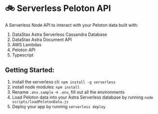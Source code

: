 # 🚲 Serverless Peloton API

A Serverless Node API to interact with your Peloton data built with:

1. DataStax Astra Serverless Cassandra Database
2. DataStax Astra Document API
3. AWS Lambdas
4. Peloton API
5. Typescript

## Getting Started:

1. install the serverless cli: `npm install -g serverless`
2. install node modules: `npm install`
3. Rename `.env.sample` -> `.env`, fill out all the environments
4. Load Peloton data into your Astra Serverless database by running `node scripts/loadPelotonData.js`
5. Deploy your app by running `serverless deploy`
